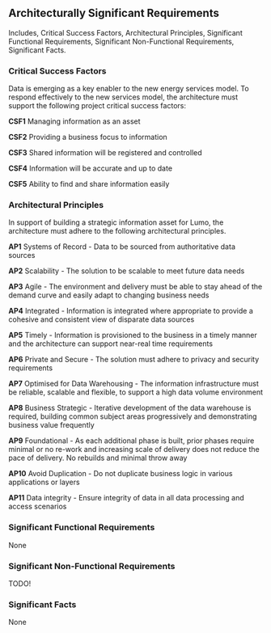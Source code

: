 ## Architecturally Significant Requirements

Includes, Critical Success Factors, Architectural Principles, Significant Functional Requirements, Significant Non-Functional Requirements, Significant Facts.


### Critical Success Factors

Data is emerging as a key enabler to the new energy services model. To respond effectively to the new services model, the architecture must support the following project critical success factors:

**CSF1** Managing information as an asset

**CSF2** Providing a business focus to information

**CSF3** Shared information will be registered and controlled

**CSF4** Information will be accurate and up to date

**CSF5** Ability to find and share information easily


### Architectural Principles

In support of building a strategic information asset for Lumo, the architecture must adhere to the following architectural principles.

**AP1** Systems of Record - Data to be sourced from authoritative data sources

**AP2** Scalability - The solution to be scalable to meet future data needs

**AP3** Agile - The environment and delivery must be able to stay ahead of the demand curve and easily adapt to changing business needs

**AP4** Integrated - Information is integrated where appropriate to provide a cohesive and consistent view of disparate data sources

**AP5** Timely - Information is provisioned to the business in a timely manner and the architecture can support near-real time requirements

**AP6** Private and Secure - The solution must adhere to privacy and security requirements

**AP7** Optimised for Data Warehousing - The information infrastructure must be reliable, scalable and flexible, to support a high data volume environment

**AP8** Business Strategic - Iterative development of the data warehouse is required, building common subject areas progressively and demonstrating business value frequently

**AP9** Foundational - As each additional phase is built, prior phases require minimal or no re-work and increasing scale of delivery does not reduce the pace of delivery. No rebuilds and minimal throw away

**AP10** Avoid Duplication - Do not duplicate business logic in various applications or layers

**AP11** Data integrity - Ensure integrity of data in all data processing and access scenarios



### Significant Functional Requirements

None


### Significant Non-Functional Requirements

TODO!


### Significant Facts

None
